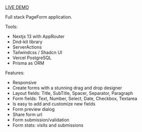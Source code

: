 [LIVE DEMO](https://yt-pageform.vercel.app/)

Full stack PageForm application.

Tools:
- Nextjs 13  with AppRouter
- Dnd-kit library
- ServerActions
- Tailwindcss / Shadcn UI
- Vercel PostgreSQL
- Prisma as ORM

Features: 
- Responsive
- Create forms with a stunning drag and drop designer
- Layout fields: Title, SubTitle, Spacer, Separator, Paragraph
- Form fields: Text, Number, Select, Date, Checkbox, Textarea
- Is easy to add and customize new fields
- Form preview dialog
- Share form url
- Form submission/validation
- Form stats: visits and submissions
